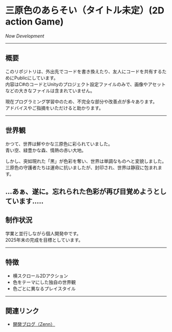 # 三原色のあらそい（タイトル未定）(2D action Game)  
*Now Development*

---

## 概要  
このリポジトリは、外出先でコードを書き換えたり、友人にコードを共有するためにPublicにしています。  
内容はC#のコードとUnityのプロジェクト設定ファイルのみで、画像やアセットなどの大きなファイルは含まれていません。  

現在プログラミング学習中のため、不完全な部分や改善点が多々あります。  
アドバイスやご指摘をいただけると助かります。

---

## 世界観  
かつて、世界は鮮やかな三原色に彩られていました。  
青い空、緑豊かな森、情熱の赤い大地。  

しかし、突如現れた「黒」が色彩を奪い、世界は単調なものへと変貌しました。  
三原色の守護者たちは運命に抗いましたが、封印され、世界は静寂に包まれます。  

...あぁ、遂に。忘れられた色彩が再び目覚めようとしています.....
---

## 制作状況  
学業と並行しながら個人開発中です。  
2025年末の完成を目標としています。

---

## 特徴  
- 横スクロール2Dアクション  
- 色をテーマにした独自の世界観  
- 色ごとに異なるプレイスタイル  

---

## 関連リンク  
- [開発ブログ（Zenn）](https://zenn.dev/kawtech)

